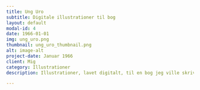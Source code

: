 ```yaml
---
title: Ung Uro
subtitle: Digitale illustrationer til bog
layout: default
modal-id: 4
date: 1966-01-01
img: ung_uro.png
thumbnail: ung_uro_thumbnail.png
alt: image-alt
project-date: Januar 1966
client: Mig
category: Illustrationer
description: Illustrationer, lavet digitalt, til en bog jeg ville skrive om skærmforbrug blandt unge danskere. Bogen blev aldrig færdig, men illustrationerne er her.  

---
```

